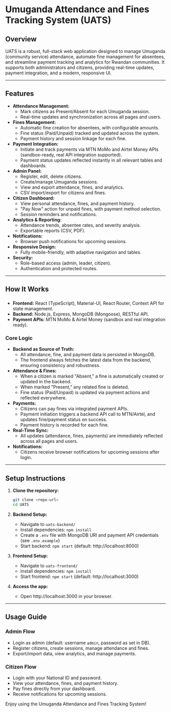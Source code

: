 # Umuganda Attendance and Fines Tracking System (UATS)

## Overview
UATS is a robust, full-stack web application designed to manage Umuganda (community service) attendance, automate fine management for absentees, and streamline payment tracking and analytics for Rwandan communities. It supports both administrators and citizens, providing real-time updates, payment integration, and a modern, responsive UI.

---

## Features
- **Attendance Management:**
  - Mark citizens as Present/Absent for each Umuganda session.
  - Real-time updates and synchronization across all pages and users.
- **Fines Management:**
  - Automatic fine creation for absentees, with configurable amounts.
  - Fine status (Paid/Unpaid) tracked and updated across the system.
  - Payment history and session linkage for each fine.
- **Payment Integration:**
  - Initiate and track payments via MTN MoMo and Airtel Money APIs (sandbox-ready, real API integration supported).
  - Payment status updates reflected instantly in all relevant tables and dashboards.
- **Admin Panel:**
  - Register, edit, delete citizens.
  - Create/manage Umuganda sessions.
  - View and export attendance, fines, and analytics.
  - CSV import/export for citizens and fines.
- **Citizen Dashboard:**
  - View personal attendance, fines, and payment history.
  - "Pay Now" action for unpaid fines, with payment method selection.
  - Session reminders and notifications.
- **Analytics & Reporting:**
  - Attendance trends, absentee rates, and severity analysis.
  - Exportable reports (CSV, PDF).
- **Notifications:**
  - Browser push notifications for upcoming sessions.
- **Responsive Design:**
  - Fully mobile-friendly, with adaptive navigation and tables.
- **Security:**
  - Role-based access (admin, leader, citizen).
  - Authentication and protected routes.

---

## How It Works
### 
- **Frontend:** React (TypeScript), Material-UI, React Router, Context API for state management.
- **Backend:** Node.js, Express, MongoDB (Mongoose), RESTful API.
- **Payment APIs:** MTN MoMo & Airtel Money (sandbox and real integration ready).

### Core Logic
- **Backend as Source of Truth:**
  - All attendance, fine, and payment data is persisted in MongoDB.
  - The frontend always fetches the latest data from the backend, ensuring consistency and robustness.
- **Attendance & Fines:**
  - When a citizen is marked "Absent," a fine is automatically created or updated in the backend.
  - When marked "Present," any related fine is deleted.
  - Fine status (Paid/Unpaid) is updated via payment actions and reflected everywhere.
- **Payments:**
  - Citizens can pay fines via integrated payment APIs.
  - Payment initiation triggers a backend API call to MTN/Airtel, and updates fine/payment status on success.
  - Payment history is recorded for each fine.
- **Real-Time Sync:**
  - All updates (attendance, fines, payments) are immediately reflected across all pages and users.
- **Notifications:**
  - Citizens receive browser notifications for upcoming sessions after login.

---

## Setup Instructions
1. **Clone the repository:**
   ```bash
   git clone <repo-url>
   cd UATS
   ```
2. **Backend Setup:**
   - Navigate to `uats-backend/`
   - Install dependencies: `npm install`
   - Create a `.env` file with MongoDB URI and payment API credentials (see `.env.example`)
   - Start backend: `npm start` (default: http://localhost:8000)

3. **Frontend Setup:**
   - Navigate to `uats-frontend/`
   - Install dependencies: `npm install`
   - Start frontend: `npm start` (default: http://localhost:3000)
4. **Access the app:**
   - Open http://localhost:3000 in your browser.

---

## Usage Guide
### Admin Flow
- Login as admin (default: username `admin`, password as set in DB).
- Register citizens, create sessions, manage attendance and fines.
- Export/import data, view analytics, and manage payments.

### Citizen Flow
- Login with your National ID and password.
- View your attendance, fines, and payment history.
- Pay fines directly from your dashboard.
- Receive notifications for upcoming sessions.


Enjoy using the Umuganda Attendance and Fines Tracking System! 